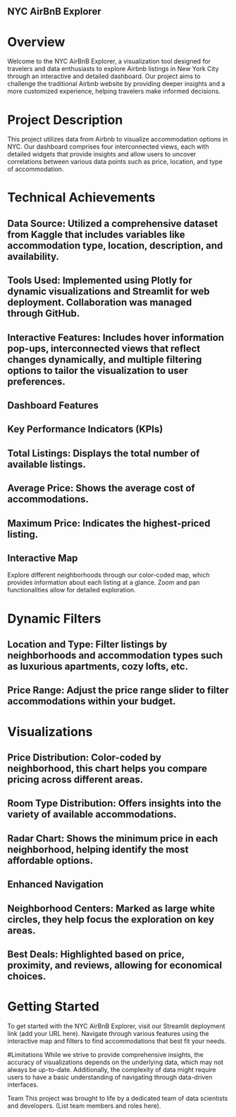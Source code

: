 ## NYC AirBnB Explorer
# Overview
Welcome to the NYC AirBnB Explorer, a visualization tool designed for travelers and data enthusiasts to explore Airbnb listings in New York City through an interactive and detailed dashboard. Our project aims to challenge the traditional Airbnb website by providing deeper insights and a more customized experience, helping travelers make informed decisions.

# Project Description
This project utilizes data from Airbnb to visualize accommodation options in NYC. Our dashboard comprises four interconnected views, each with detailed widgets that provide insights and allow users to uncover correlations between various data points such as price, location, and type of accommodation.

# Technical Achievements
## Data Source: Utilized a comprehensive dataset from Kaggle that includes variables like accommodation type, location, description, and availability.
## Tools Used: Implemented using Plotly for dynamic visualizations and Streamlit for web deployment. Collaboration was managed through GitHub.
## Interactive Features: Includes hover information pop-ups, interconnected views that reflect changes dynamically, and multiple filtering options to tailor the visualization to user preferences.
## Dashboard Features
## Key Performance Indicators (KPIs)
## Total Listings: Displays the total number of available listings.
## Average Price: Shows the average cost of accommodations.
## Maximum Price: Indicates the highest-priced listing.
## Interactive Map
Explore different neighborhoods through our color-coded map, which provides information about each listing at a glance. Zoom and pan functionalities allow for detailed exploration.

# Dynamic Filters
## Location and Type: Filter listings by neighborhoods and accommodation types such as luxurious apartments, cozy lofts, etc.
## Price Range: Adjust the price range slider to filter accommodations within your budget.
# Visualizations
## Price Distribution: Color-coded by neighborhood, this chart helps you compare pricing across different areas.
## Room Type Distribution: Offers insights into the variety of available accommodations.
## Radar Chart: Shows the minimum price in each neighborhood, helping identify the most affordable options.
## Enhanced Navigation
## Neighborhood Centers: Marked as large white circles, they help focus the exploration on key areas.
## Best Deals: Highlighted based on price, proximity, and reviews, allowing for economical choices.
# Getting Started
To get started with the NYC AirBnB Explorer, visit our Streamlit deployment link (add your URL here). Navigate through various features using the interactive map and filters to find accommodations that best fit your needs.

#Limitations
While we strive to provide comprehensive insights, the accuracy of visualizations depends on the underlying data, which may not always be up-to-date. Additionally, the complexity of data might require users to have a basic understanding of navigating through data-driven interfaces.

Team
This project was brought to life by a dedicated team of data scientists and developers. (List team members and roles here).
